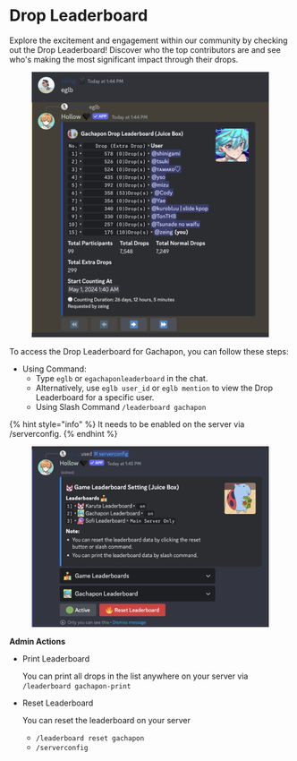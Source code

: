 # Drop Leaderboard

Explore the excitement and engagement within our community by checking out the Drop Leaderboard! Discover who the top contributors are and see who's making the most significant impact through their drops.

<figure><img src="../.gitbook/assets/image (13).png" alt=""><figcaption></figcaption></figure>

To access the Drop Leaderboard for Gachapon, you can follow these steps:

* Using Command:
  * Type `eglb` or `egachaponleaderboard` in the chat.
  * Alternatively, use `eglb user_id` or `eglb mention` to view the Drop Leaderboard for a specific user.
  * Using Slash Command `/leaderboard gachapon`

{% hint style="info" %}
It needs to be enabled on the server via /serverconfig.
{% endhint %}

<figure><img src="../.gitbook/assets/image (16).png" alt=""><figcaption></figcaption></figure>

**Admin Actions**

*   Print Leaderboard

    You can print all drops in the list anywhere on your server via `/leaderboard gachapon-print`
*   Reset Leaderboard

    You can reset the leaderboard on your server

    * &#x20;`/leaderboard reset gachapon`
    * `/serverconfig`
